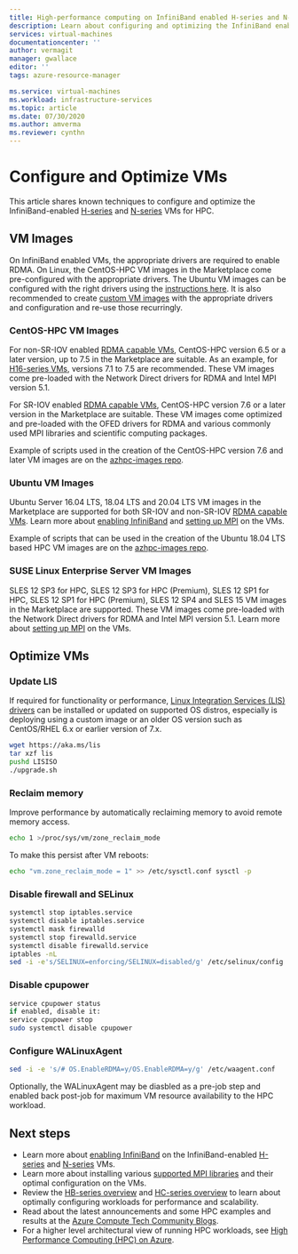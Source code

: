 ```yaml
---
title: High-performance computing on InfiniBand enabled H-series and N-series VMs - Configuration and Optimization of Azure Virtual Machines
description: Learn about configuring and optimizing the InfiniBand enabled H-series and N-series VMs for HPC.
services: virtual-machines
documentationcenter: ''
author: vermagit
manager: gwallace
editor: ''
tags: azure-resource-manager

ms.service: virtual-machines
ms.workload: infrastructure-services
ms.topic: article
ms.date: 07/30/2020
ms.author: amverma
ms.reviewer: cynthn
---
```


# Configure and Optimize VMs

This article shares known techniques to configure and optimize the InfiniBand-enabled [H-series](../../sizes-hpc.md) and [N-series](../../sizes-gpu.md) VMs for HPC.

## VM Images
On InfiniBand enabled VMs, the appropriate drivers are required to enable RDMA. On Linux, the CentOS-HPC VM images in the Marketplace come pre-configured with the appropriate drivers. The Ubuntu VM images can be configured with the right drivers using the [instructions here](https://techcommunity.microsoft.com/t5/azure-compute/configuring-infiniband-for-ubuntu-hpc-and-gpu-vms/ba-p/1221351). It is also recommended to create [custom VM images](https://docs.microsoft.com/azure/virtual-machines/linux/tutorial-custom-images) with the appropriate drivers and configuration and re-use those recurringly.

### CentOS-HPC VM Images
For non-SR-IOV enabled [RDMA capable VMs](../../sizes-hpc.md#rdma-capable-instances), CentOS-HPC version 6.5 or a later version, up to 7.5 in the Marketplace are suitable. As an example, for [H16-series VMs](../../h-series.md), versions 7.1 to 7.5 are recommended. These VM images come pre-loaded with the Network Direct drivers for RDMA and Intel MPI version 5.1.

  For SR-IOV enabled [RDMA capable VMs](../../sizes-hpc.md#rdma-capable-instances), CentOS-HPC version 7.6 or a later version in the Marketplace are suitable. These VM images come optimized and pre-loaded with the OFED drivers for RDMA and various commonly used MPI libraries and scientific computing packages.

  Example of scripts used in the creation of the CentOS-HPC version 7.6 and later VM images are on the [azhpc-images repo](https://github.com/Azure/azhpc-images/tree/master/centos).

### Ubuntu VM Images
Ubuntu Server 16.04 LTS, 18.04 LTS and 20.04 LTS VM images in the Marketplace are supported for both SR-IOV and non-SR-IOV [RDMA capable VMs](../../sizes-hpc.md#rdma-capable-instances). Learn more about [enabling InfiniBand](enable-infiniband.md) and [setting up MPI](setup-mpi.md) on the VMs.

  Example of scripts that can be used in the creation of the Ubuntu 18.04 LTS based HPC VM images are on the [azhpc-images repo](https://github.com/Azure/azhpc-images/tree/master/ubuntu/ubuntu-18.x/ubuntu-18.04-hpc).

### SUSE Linux Enterprise Server VM Images
SLES 12 SP3 for HPC, SLES 12 SP3 for HPC (Premium), SLES 12 SP1 for HPC, SLES 12 SP1 for HPC (Premium), SLES 12 SP4 and SLES 15 VM images in the Marketplace are supported. These VM images come pre-loaded with the Network Direct drivers for RDMA and Intel MPI version 5.1. Learn more about [setting up MPI](setup-mpi.md) on the VMs.

## Optimize VMs

### Update LIS

If required for functionality or performance, [Linux Integration Services (LIS) drivers](https://docs.microsoft.com/azure/virtual-machines/linux/endorsed-distros) can be installed or updated on supported OS distros, especially is deploying using a custom image or an older OS version such as CentOS/RHEL 6.x or earlier version of 7.x.

```bash
wget https://aka.ms/lis
tar xzf lis
pushd LISISO
./upgrade.sh
```

### Reclaim memory

Improve performance by automatically reclaiming memory to avoid remote memory access.

```bash
echo 1 >/proc/sys/vm/zone_reclaim_mode
```

To make this persist after VM reboots:

```bash
echo "vm.zone_reclaim_mode = 1" >> /etc/sysctl.conf sysctl -p
```

### Disable firewall and SELinux

```bash
systemctl stop iptables.service
systemctl disable iptables.service
systemctl mask firewalld
systemctl stop firewalld.service
systemctl disable firewalld.service
iptables -nL
sed -i -e's/SELINUX=enforcing/SELINUX=disabled/g' /etc/selinux/config
```

### Disable cpupower

```bash
service cpupower status
if enabled, disable it:
service cpupower stop
sudo systemctl disable cpupower
```

### Configure WALinuxAgent

```bash
sed -i -e 's/# OS.EnableRDMA=y/OS.EnableRDMA=y/g' /etc/waagent.conf
```
Optionally, the WALinuxAgent may be diasbled as a pre-job step and enabled back post-job for maximum VM resource availability to the HPC workload.


## Next steps

- Learn more about [enabling InfiniBand](enable-infiniband.md) on the InfiniBand-enabled [H-series](../../sizes-hpc.md) and [N-series](../../sizes-gpu.md) VMs.
- Learn more about installing various [supported MPI libraries](setup-mpi.md) and their optimal configuration on the VMs.
- Review the [HB-series overview](hb-series-overview.md) and [HC-series overview](hc-series-overview.md) to learn about optimally configuring workloads for performance and scalability.
- Read about the latest announcements and some HPC examples and results at the [Azure Compute Tech Community Blogs](https://techcommunity.microsoft.com/t5/azure-compute/bg-p/AzureCompute).
- For a higher level architectural view of running HPC workloads, see [High Performance Computing (HPC) on Azure](/azure/architecture/topics/high-performance-computing/).
